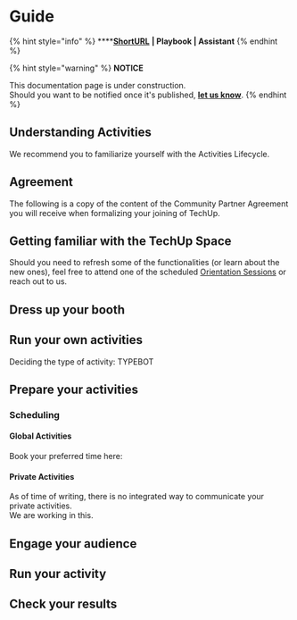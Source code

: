 # Guide

{% hint style="info" %}
****[**ShortURL**](https://tiof.click/TUCPGuide) **| Playbook | Assistant**
{% endhint %}



{% hint style="warning" %}
**NOTICE**

This documentation page is under construction.\
Should you want to be notified once it's published, [**let us know**](https://tiof.click/TIOFTarianUpdatesService).
{% endhint %}



## Understanding Activities

We recommend you to familiarize yourself with the Activities Lifecycle.



## Agreement

The following is a copy of the content of the Community Partner Agreement you will receive when formalizing your joining of TechUp.





## Getting familiar with the TechUp Space



Should you need to refresh some of the functionalities (or learn about the new ones), feel free to attend one of the scheduled [Orientation Sessions](../../activities/learn/orientation-sessions.md) or reach out to us.



## Dress up your booth





## Run your own activities





Deciding the type of activity: TYPEBOT



## Prepare your activities



### Scheduling

#### Global Activities

Book your preferred time here:

#### Private Activities

As of time of writing, there is no integrated way to communicate your private activities.\
We are working in this.

####

## Engage your audience



## Run your activity



## Check your results










